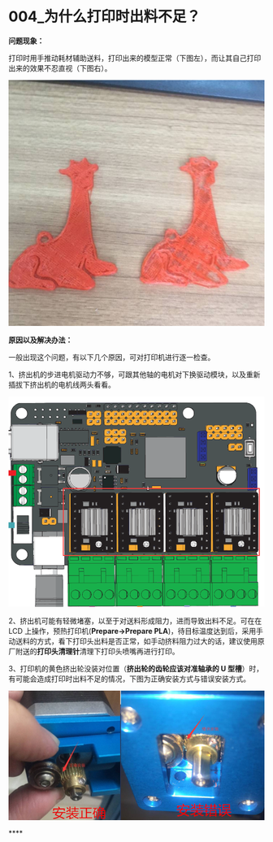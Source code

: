 # 004\_为什么打印时出料不足？

**问题现象：**

打印时用手推动耗材辅助送料，打印出来的模型正常（下图左），而让其自己打印出来的效果不忍直视（下图右）。

![](../.gitbook/assets/0-4.jpg)

**原因以及解决办法：**

 一般出现这个问题，有以下几个原因，可对打印机进行逐一检查。

 1、挤出机的步进电机驱动力不够，可跟其他轴的电机对下换驱动模块，以及重新插拔下挤出机的电机线两头看看。

![](../.gitbook/assets/0-2%20%281%29.bmp)

 2、挤出机可能有轻微堵塞，以至于对送料形成阻力，进而导致出料不足。可在在 LCD 上操作，预热打印机\(**Prepare-&gt;Prepare PLA**\)，待目标温度达到后，采用手动送料的方式，看下打印头出料是否正常，如手动挤料阻力过大的话，建议使用原厂附送的**打印头清理针**清理下打印头喷嘴再进行打印。

 3、打印机的黄色挤出轮没装对位置（**挤出轮的齿轮应该对准轴承的 U 型槽**）时，有可能会造成打印时出料不足的情况，下图为正确安装方式与错误安装方式。

![](../.gitbook/assets/0-3-fu-ben.jpg)



\*\*\*\*

